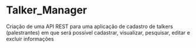 # Talker_Manager
Criação de uma API REST para uma aplicação de cadastro de talkers (palestrantes) em que será possível cadastrar, visualizar, pesquisar, editar e excluir informações
